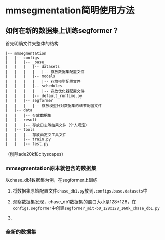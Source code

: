 # mmsegmentation简明使用方法

## 如何在新的数据集上训练segformer？
首先明确文件夹整体的结构
```
|-- mmsegmentation
|   |-- configs
|   |   |-- _base_
|   |   |   |-- datasets
|   |   |   |   |-- 存放数据集配置文件
|   |   |   |-- models
|   |   |   |   |-- 存放模型配置文件    
|   |   |   |-- schedules
|   |   |   |   |-- 存放优化器配置文件
|   |   |   |-- default_runtime.py
|   |   |-- segformer
|   |   |   |-- 存放模型针对数据集的细节配置文件
|   |-- data
|   |   |-- 存放数据集
|   |-- result
|   |   |-- 存放日志等结果文件（个人规定）
|   |-- tools
|   |   |-- 存放自定义工具文件
|   |   |-- train.py
|   |   |-- test.py
```
（刨除ade20k和cityscapes）
### mmsegmentation原本就包含的数据集
以chase_db1数据集为例，在segformer上训练
1. 将数据集原始配置文件`chase_db1.py`放到`.configs.base.datasets`中

2. 观察数据集发现，chase_db1数据集的窗口大小是128*128，在`configs.segformer`中创建`segformer_mit-b0_128x128_160k_chase_db1.py`

3. 


### 全新的数据集
